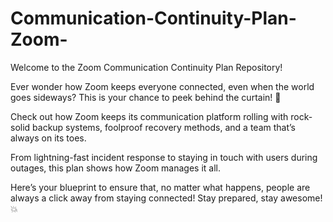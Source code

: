 # Communication-Continuity-Plan-Zoom-
Welcome to the Zoom Communication Continuity Plan Repository!

Ever wonder how Zoom keeps everyone connected, even when the world goes sideways? This is your chance to peek behind the curtain! 🚀

Check out how Zoom keeps its communication platform rolling with rock-solid backup systems, foolproof recovery methods, and a team that’s always on its toes.

From lightning-fast incident response to staying in touch with users during outages, this plan shows how Zoom manages it all.

Here’s your blueprint to ensure that, no matter what happens, people are always a click away from staying connected! Stay prepared, stay awesome! 💥
